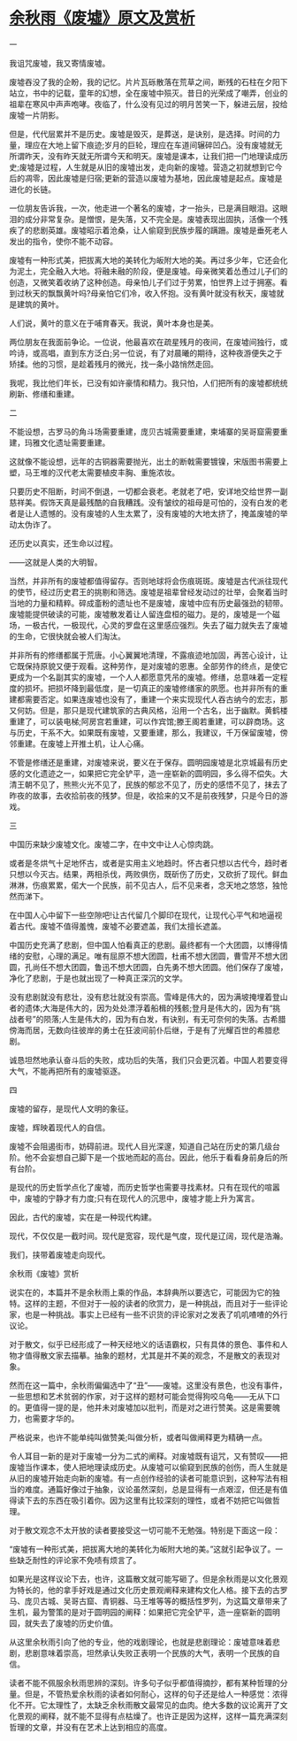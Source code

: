 # [余秋雨《废墟》原文及赏析](https://www.vrrw.net/wx/8672.html)

一

我诅咒废墟，我又寄情废墟。

废墟吞没了我的企盼，我的记忆。片片瓦砾散落在荒草之间，断残的石柱在夕阳下站立，书中的记载，童年的幻想，全在废墟中殒灭。昔日的光荣成了嘲弄，创业的祖辈在寒风中声声咆哮。夜临了，什么没有见过的明月苦笑一下，躲进云层，投给废墟一片阴影。

但是，代代层累并不是历史。废墟是毁灭，是葬送，是诀别，是选择。时间的力量，理应在大地上留下痕迹;岁月的巨轮，理应在车道间辗碎凹凸。没有废墟就无所谓昨天，没有昨天就无所谓今天和明天。废墟是课本，让我们把一门地理读成历史;废墟是过程，人生就是从旧的废墟出发，走向新的废墟。营造之初就想到它今后的凋零，因此废墟是归宿;更新的营造以废墟为基地，因此废墟是起点。废墟是进化的长链。



一位朋友告诉我，一次，他走进一个著名的废墟，才一抬头，已是满目眼泪。这眼泪的成分非常复杂。是憎恨，是失落，又不完全是。废墟表现出固执，活像一个残疾了的悲剧英雄。废墟昭示着沧桑，让人偷窥到民族步履的蹒跚。废墟是垂死老人发出的指令，使你不能不动容。

废墟有一种形式美，把拔离大地的美转化为皈附大地的美。再过多少年，它还会化为泥土，完全融入大地。将融未融的阶段，便是废墟。母亲微笑着怂恿过儿子们的创造，又微笑着收纳了这种创造。母亲怕儿子们过于劳累，怕世界上过于拥塞。看到过秋天的飘飘黄叶吗?母亲怕它们冷，收入怀抱。没有黄叶就没有秋天，废墟就是建筑的黄叶。

人们说，黄叶的意义在于哺育春天。我说，黄叶本身也是美。

两位朋友在我面前争论。一位说，他最喜欢在疏星残月的夜间，在废墟间独行，或吟诗，或高唱，直到东方泛白;另一位说，有了对晨曦的期待，这种夜游便失之于矫揉。他的习惯，是趁着残月的微光，找一条小路悄然走回。

我呢，我比他们年长，已没有如许豪情和精力。我只怕，人们把所有的废墟都统统刷新、修缮和重建。

二

不能设想，古罗马的角斗场需要重建，庞贝古城需要重建，柬埔寨的吴哥窟需要重建，玛雅文化遗址需要重建。

这就像不能设想，远年的古铜器需要抛光，出土的断戟需要镀镍，宋版图书需要上塑，马王堆的汉代老太需要植皮丰胸、重施浓妆。

只要历史不阻断，时间不倒退，一切都会衰老。老就老了吧，安详地交给世界一副慈祥美。假饰天真是最残酷的自我糟践。没有皱纹的祖母是可怕的，没有白发的老者是让人遗憾的。没有废墟的人生太累了，没有废墟的大地太挤了，掩盖废墟的举动太伪诈了。

还历史以真实，还生命以过程。

——这就是人类的大明智。

当然，并非所有的废墟都值得留存。否则地球将会伤痕斑斑。废墟是古代派往现代的使节，经过历史君王的挑剔和筛选。废墟是祖辈曾经发动过的壮举，会聚着当时当地的力量和精粹。碎成齑粉的遗址也不是废墟，废墟中应有历史最强劲的韧带。废墟能提供破读的可能，废墟散发着让人留连盘桓的磁力。是的，废墟是一个磁场，一极古代，一极现代，心灵的罗盘在这里感应强烈。失去了磁力就失去了废墟的生命，它很快就会被人们淘汰。

并非所有的修缮都属于荒唐。小心翼翼地清理，不露痕迹地加固，再苦心设计，让它既保持原貌又便于观看。这种劳作，是对废墟的恩惠。全部劳作的终点，是使它更成为一个名副其实的废墟，一个人人都愿意凭吊的废墟。修缮，总意味着一定程度的损坏。把损坏降到最低度，是一切真正的废墟修缮家的夙愿。也并非所有的重建都需要否定。如果连废墟也没有了，重建一个来实现现代人吞古纳今的宏志，那又何妨。但是，那只是现代建筑家的古典风格，沿用一个古名，出于幽默。黄鹤楼重建了，可以装电梯;阿房宫若重建，可以作宾馆;滕王阁若重建，可以辟商场。这与历史，干系不大。如果既有废墟，又要重建，那么，我建议，千万保留废墟，傍邻重建。在废墟上开推土机，让人心痛。

不管是修缮还是重建，对废墟来说，要义在于保存。圆明园废墟是北京城最有历史感的文化遗迹之一，如果把它完全铲平，造一座崭新的圆明园，多么得不偿失。大清王朝不见了，熊熊火光不见了，民族的郁忿不见了，历史的感悟不见了，抹去了昨夜的故事，去收拾前夜的残梦。但是，收拾来的又不是前夜残梦，只是今日的游戏。

三

中国历来缺少废墟文化。废墟二字，在中文中让人心惊肉跳。

或者是冬烘气十足地怀古，或者是实用主义地趋时。怀古者只想以古代今，趋时者只想以今灭古。结果，两相杀伐，两败俱伤，既斫伤了历史，又砍折了现代。鲜血淋淋，伤痕累累，偌大一个民族，前不见古人，后不见来者，念天地之悠悠，独怆然而涕下。

在中国人心中留下一些空隙吧!让古代留几个脚印在现代，让现代心平气和地逼视着古代。废墟不值得羞愧，废墟不必要遮盖，我们太擅长遮盖。

中国历史充满了悲剧，但中国人怕看真正的悲剧。最终都有一个大团圆，以博得情绪的安慰，心理的满足。唯有屈原不想大团圆，杜甫不想大团圆，曹雪芹不想大团圆，孔尚任不想大团圆，鲁迅不想大团圆，白先勇不想大团圆。他们保存了废墟，净化了悲剧，于是也就出现了一种真正深沉的文学。

没有悲剧就没有悲壮，没有悲壮就没有崇高。雪峰是伟大的，因为满坡掩埋着登山者的遗体;大海是伟大的，因为处处漂浮着船楫的残骸;登月是伟大的，因为有“挑战者号”的陨落;人生是伟大的，因为有白发，有诀别，有无可奈何的失落。古希腊傍海而居，无数向往彼岸的勇士在狂波间前仆后继，于是有了光耀百世的希腊悲剧。

诚恳坦然地承认奋斗后的失败，成功后的失落，我们只会更沉着。中国人若要变得大气，不能再把所有的废墟驱逐。

四

废墟的留存，是现代人文明的象征。

废墟，辉映着现代人的自信。

废墟不会阻遏街市，妨碍前进。现代人目光深邃，知道自己站在历史的第几级台阶。他不会妄想自己脚下是一个拔地而起的高台。因此，他乐于看看身前身后的所有台阶。

是现代的历史哲学点化了废墟，而历史哲学也需要寻找素材。只有在现代的喧嚣中，废墟的宁静才有力度;只有在现代人的沉思中，废墟才能上升为寓言。

因此，古代的废墟，实在是一种现代构建。

现代，不仅仅是一截时间。现代是宽容，现代是气度，现代是辽阔，现代是浩瀚。

我们，挟带着废墟走向现代。

余秋雨《废墟》赏析

说实在的，本篇并不是余秋雨上乘的作品，本辞典所以要选它，可能因为它的独特。这样的主题，不但对于一般的读者的欣赏力，是一种挑战，而且对于一些评论家，也是一种挑战。事实上已经有一些不识货的评论家对之发表了叽叽喳喳的外行议论。

对于散文，似乎已经形成了一种天经地义的话语霸权，只有具体的景色、事件和人物才值得散文家去描摹。抽象的题材，尤其是并不美的观念，不是散文的表现对象。

然而在这一篇中，余秋雨偏偏选中了“丑”——废墟。这里没有景色，也没有事件，一些思想和艺术贫弱的作家，对于这样的题材可能会觉得狗咬乌龟——无从下口的。更值得一提的是，他并未对废墟加以批判，而是对之进行赞美。这是需要魄力，也需要才华的。

严格说来，也许不能单纯叫做赞美;叫做分析，或者叫做阐释更为精确一点。

令人耳目一新的是对于废墟一分为二式的阐释。对废墟既有诅咒，又有赞叹——把废墟当作课本，使人把地理读成历史。从废墟可以偷窥到民族的创伤，而人生就是从旧的废墟开始走向新的废墟。有一点创作经验的读者可能意识到，这种写法有相当的难度。通篇好像过于抽象，议论虽然深刻，总是显得有一点艰涩，但还是有值得读下去的东西在吸引着你。因为这里有比较深刻的理性，或者不妨把它叫做哲理。

对于散文观念不太开放的读者要接受这一切可能不无勉强。特别是下面这一段：

“废墟有一种形式美，把拔离大地的美转化为皈附大地的美。”这就引起争议了。一些缺乏耐性的评论家不免啧有烦言了。

如果光是这样议论下去，也许，这篇散文就可能写砸了。但是余秋雨是以文化景观为特长的，他的拿手好戏是通过文化历史景观阐释来建构文化人格。接下去的古罗马、庞贝古城、吴哥古窟、青铜器、马王堆等等的概括性罗列，为这篇文章带来了生机，最为警策的是对于圆明园的阐释：如果把它完全铲平，造一座崭新的圆明园，就失去了废墟的历史价值。

从这里余秋雨引向了他的专业，他的戏剧理论，也就是悲剧理论：废墟意味着悲剧，悲剧意味着崇高，坦然承认失败正表明一个民族的大气，表明一个民族的自信。

读者不能不佩服余秋雨思辨的深刻。许多句子似乎都值得摘抄，都有某种哲理的分量。但是，不管热爱余秋雨的读者如何耐心，这样的句子还是给人一种感觉：浓得化不开。它太理性了，太缺乏余秋雨散文最常见的血肉。绝大多数的议论离开了文化景观的阐释，就不能不显得有点枯燥了。也许正是因为这样，这样一篇充满深刻哲理的文章，并没有在艺术上达到相应的高度。


